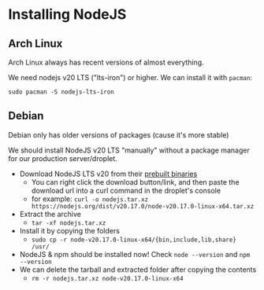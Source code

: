 # Installing NodeJS

## Arch Linux

Arch Linux always has recent versions of almost everything.

We need nodejs v20 LTS ("lts-iron") or higher. We can install it with `pacman`:
```
sudo pacman -S nodejs-lts-iron
```

## Debian

Debian only has older versions of packages (cause it's more stable)

We should install NodeJS v20 LTS "manually" without a package manager for our production server/droplet.

- Download NodeJS LTS v20 from their [prebuilt binaries](https://nodejs.org/en/download/prebuilt-binaries)
  - You can right click the download button/link, and then paste the download url into a curl command in the droplet's console
  - for example: `curl -o nodejs.tar.xz https://nodejs.org/dist/v20.17.0/node-v20.17.0-linux-x64.tar.xz`
- Extract the archive
  - `tar -xf nodejs.tar.xz`
- Install it by copying the folders
  - `sudo cp -r node-v20.17.0-linux-x64/{bin,include,lib,share} /usr/`
- NodeJS & npm should be installed now! Check `node --version` and `npm --version`
- We can delete the tarball and extracted folder after copying the contents
  - `rm -r nodejs.tar.xz node-v20.17.0-linux-x64`
